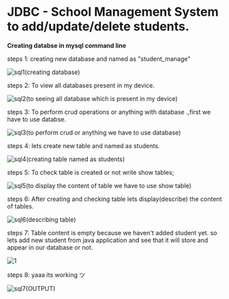 # JDBC - School Management System to add/update/delete students.

**Creating databse in mysql command line**

steps 1: creating new database and named as "student_manage"

![sql1(creating database)](https://user-images.githubusercontent.com/101108540/177479283-d6958b90-6156-4614-984c-93659dc4eeb2.jpg)


steps 2: To view all databases present in my device.

![sql2(to seeing all database which is present in my device)](https://user-images.githubusercontent.com/101108540/177496541-17baf3f1-4c85-443e-8fd7-ea17c7a510bb.jpg)

steps 3: To perform crud operations or anything with database .,first we have to use databse.

![sql3(to perform crud or anything we have to use database)](https://user-images.githubusercontent.com/101108540/177479822-9dd4ac00-8b82-483b-8926-854e16062de2.jpg)

steps 4: lets create new table and named as students.

![sql4(creating table named as students)](https://user-images.githubusercontent.com/101108540/177479919-692c9589-d29a-4612-9eb8-c12084a6f4e3.jpg)

steps 5: To check table is created or not write show tables;

![sql5(to display the content of table we have to use show table)](https://user-images.githubusercontent.com/101108540/177497035-49d7108a-878e-4927-8187-325439d0406e.jpg)

steps 6: After creating and checking table lets display(describe) the content of tables.

![sql6(describing table)](https://user-images.githubusercontent.com/101108540/177497387-2f5cf78f-cd30-4962-890c-295dfcc7a1ea.jpg)

steps 7: Table content is empty because we haven't added student yet. so lets add new student from java application and see that it will store and appear in our database or not.

![1](https://user-images.githubusercontent.com/101108540/177497896-1ca1093b-fe01-4650-b719-e130a05afb8b.jpg)

steps 8: yaaa its working ツ  

![sql7(OUTPUT)](https://user-images.githubusercontent.com/101108540/177498837-a08a19ee-4f70-45d6-a4e8-c86c7ae1ddd3.jpg)
